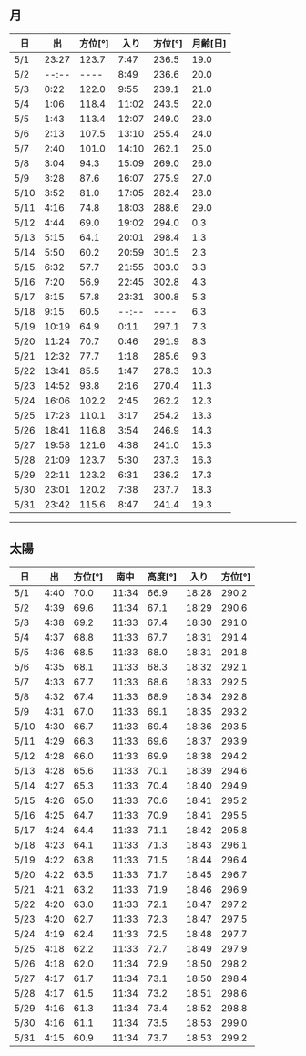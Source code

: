 ## 月

|日|出|方位[°]|入り|方位[°]|月齢[日]|
|-----|-----|-----|-----|-----|-----|
|5/1|23:27|123.7|7:47|236.5|19.0|
|5/2|--:--|----|8:49|236.6|20.0|
|5/3|0:22|122.0|9:55|239.1|21.0|
|5/4|1:06|118.4|11:02|243.5|22.0|
|5/5|1:43|113.4|12:07|249.0|23.0|
|5/6|2:13|107.5|13:10|255.4|24.0|
|5/7|2:40|101.0|14:10|262.1|25.0|
|5/8|3:04|94.3|15:09|269.0|26.0|
|5/9|3:28|87.6|16:07|275.9|27.0|
|5/10|3:52|81.0|17:05|282.4|28.0|
|5/11|4:16|74.8|18:03|288.6|29.0|
|5/12|4:44|69.0|19:02|294.0|0.3|
|5/13|5:15|64.1|20:01|298.4|1.3|
|5/14|5:50|60.2|20:59|301.5|2.3|
|5/15|6:32|57.7|21:55|303.0|3.3|
|5/16|7:20|56.9|22:45|302.8|4.3|
|5/17|8:15|57.8|23:31|300.8|5.3|
|5/18|9:15|60.5|--:--|----|6.3|
|5/19|10:19|64.9|0:11|297.1|7.3|
|5/20|11:24|70.7|0:46|291.9|8.3|
|5/21|12:32|77.7|1:18|285.6|9.3|
|5/22|13:41|85.5|1:47|278.3|10.3|
|5/23|14:52|93.8|2:16|270.4|11.3|
|5/24|16:06|102.2|2:45|262.2|12.3|
|5/25|17:23|110.1|3:17|254.2|13.3|
|5/26|18:41|116.8|3:54|246.9|14.3|
|5/27|19:58|121.6|4:38|241.0|15.3|
|5/28|21:09|123.7|5:30|237.3|16.3|
|5/29|22:11|123.2|6:31|236.2|17.3|
|5/30|23:01|120.2|7:38|237.7|18.3|
|5/31|23:42|115.6|8:47|241.4|19.3|

---

## 太陽

|日|出|方位[°]|南中|高度[°]|入り|方位[°]|
|---|---|---|---|---|---|---|
|5/1|4:40|70.0|11:34|66.9|18:28|290.2|
|5/2|4:39|69.6|11:34|67.1|18:29|290.6|
|5/3|4:38|69.2|11:33|67.4|18:30|291.0|
|5/4|4:37|68.8|11:33|67.7|18:31|291.4|
|5/5|4:36|68.5|11:33|68.0|18:31|291.8|
|5/6|4:35|68.1|11:33|68.3|18:32|292.1|
|5/7|4:33|67.7|11:33|68.6|18:33|292.5|
|5/8|4:32|67.4|11:33|68.9|18:34|292.8|
|5/9|4:31|67.0|11:33|69.1|18:35|293.2|
|5/10|4:30|66.7|11:33|69.4|18:36|293.5|
|5/11|4:29|66.3|11:33|69.6|18:37|293.9|
|5/12|4:28|66.0|11:33|69.9|18:38|294.2|
|5/13|4:28|65.6|11:33|70.1|18:39|294.6|
|5/14|4:27|65.3|11:33|70.4|18:40|294.9|
|5/15|4:26|65.0|11:33|70.6|18:41|295.2|
|5/16|4:25|64.7|11:33|70.9|18:41|295.5|
|5/17|4:24|64.4|11:33|71.1|18:42|295.8|
|5/18|4:23|64.1|11:33|71.3|18:43|296.1|
|5/19|4:22|63.8|11:33|71.5|18:44|296.4|
|5/20|4:22|63.5|11:33|71.7|18:45|296.7|
|5/21|4:21|63.2|11:33|71.9|18:46|296.9|
|5/22|4:20|63.0|11:33|72.1|18:47|297.2|
|5/23|4:20|62.7|11:33|72.3|18:47|297.5|
|5/24|4:19|62.4|11:33|72.5|18:48|297.7|
|5/25|4:18|62.2|11:33|72.7|18:49|297.9|
|5/26|4:18|62.0|11:34|72.9|18:50|298.2|
|5/27|4:17|61.7|11:34|73.1|18:50|298.4|
|5/28|4:17|61.5|11:34|73.2|18:51|298.6|
|5/29|4:16|61.3|11:34|73.4|18:52|298.8|
|5/30|4:16|61.1|11:34|73.5|18:53|299.0|
|5/31|4:15|60.9|11:34|73.7|18:53|299.2|
